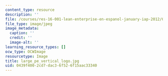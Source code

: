 ```yaml
---
content_type: resource
description: ''
file: /courses/res-16-001-lean-enterprise-en-espanol-january-iap-2012/0439f4002cd7dac36f526f15aac33340_large_pe_vertical_logo.jpg
file_type: image/jpeg
image_metadata:
  caption: ''
  credit: ''
  image-alt: ''
learning_resource_types: []
ocw_type: OCWImage
resourcetype: Image
title: large_pe_vertical_logo.jpg
uid: 0439f400-2cd7-dac3-6f52-6f15aac33340
---
```

